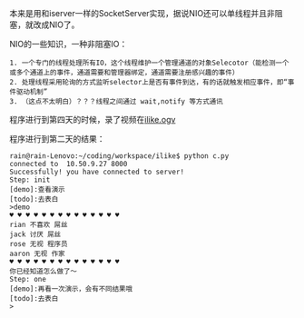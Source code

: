 本来是用和iserver一样的SocketServer实现，据说NIO还可以单线程并且非阻塞，就改成NIO了。

NIO的一些知识，一种非阻塞IO：

    1. 一个专门的线程处理所有IO，这个线程维护一个管理通道的对象Selecotor（能检测一个或多个通道上的事件，通道需要和管理器绑定，通道需要注册感兴趣的事件）
    2. 处理线程采用轮询的方式监听selector上是否有事件到达，有的话就触发相应事件，即“事件驱动机制”
    3. （这点不太明白）？？？线程之间通过 wait,notify 等方式通讯


程序进行到第四天的时候，录了视频在[ilike.ogv](http://zizih.github.io/stayreal/#server)

程序进行到第二天的结果：

    rain@rain-Lenovo:~/coding/workspace/ilike$ python c.py
    connected to  10.50.9.27 8000
    Successfully! you have connected to server!
    Step: init
    [demo]:查看演示
    [todo]:去表白
    >demo
    ♥ ♥ ♥ ♥ ♥ ♥ ♥ ♥ ♥ ♥ ♥ ♥ ♥ ♥
    rian 不喜欢 屌丝
    jack 讨厌 屌丝
    rose 无视 程序员
    aaron 无视 作家
    ♥ ♥ ♥ ♥ ♥ ♥ ♥ ♥ ♥ ♥ ♥ ♥ ♥ ♥
    你已经知道怎么做了～
    Step: one
    [demo]:再看一次演示，会有不同结果哦
    [todo]:去表白
    >
